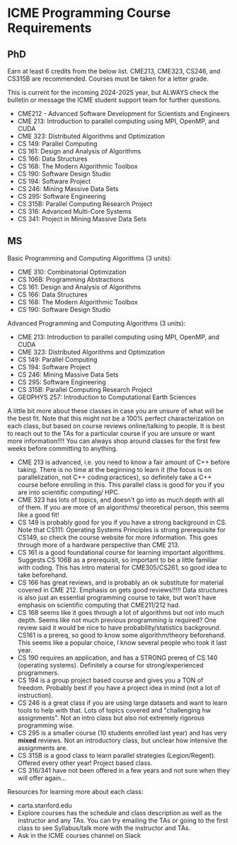# ICME Programming Course Requirements

## PhD
Earn at least 6 credits from the below list. CME213, CME323, CS246, and CS315B are recommended. Courses must be taken for a letter grade.

This is current for the incoming 2024-2025 year, but ALWAYS check the bulletin or message the ICME student support team for further questions.
* CME212 - Advanced Software Development for Scientists and Engineers
* CME 213: Introduction to parallel computing using MPI, OpenMP, and CUDA
* CME 323: Distributed Algorithms and Optimization
* CS 149: Parallel Computing
* CS 161: Design and Analysis of Algorithms
* CS 166: Data Structures
* CS 168: The Modern Algorithmic Toolbox
* CS 190: Software Design Studio
* CS 194: Software Project
* CS 246: Mining Massive Data Sets
* CS 295: Software Engineering
* CS 315B: Parallel Computing Research Project
* CS 316: Advanced Multi-Core Systems
* CS 341: Project in Mining Massive Data Sets

## MS
Basic Programming and Computing Algorithms (3 units):
* CME 310: Combinatorial Optimization
* CS 106B: Programming Abstractions
* CS 161: Design and Analysis of Algorithms
* CS 166: Data Structures
* CS 168: The Modern Algorithmic Toolbox
* CS 190: Software Design Studio

Advanced Programming and Computing Algorithms (3 units):
* CME 213: Introduction to parallel computing using MPI, OpenMP, and CUDA
* CME 323: Distributed Algorithms and Optimization
* CS 149: Parallel Computing
* CS 194: Software Project
* CS 246: Mining Massive Data Sets
* CS 295: Software Engineering
* CS 315B: Parallel Computing Research Project
* GEOPHYS 257: Introduction to Computational Earth Sciences

A little bit more about these classes in case you are unsure of what will be the best fit. Note that this might not be a 100% perfect characterization on each class, but based on course reviews online/talking to people. It is best to reach out to the TAs for a particular course if you are unsure or want more information!!!! You can always shop around classes for the first few weeks before committing to anything.
- CME 213 is advanced, i.e. you need to know a fair amount of C++ before taking. There is no time at the beginning to learn it (the focus is on parallelization, not C++ coding practices), so definitely take a C++ course before enrolling in this. This parallel class is good for you if you are into scientific computing/ HPC.
- CME 323 has lots of topics, and doesn't go into as much depth with all of them. If you are more of an algorithms/ theoretical person, this seems like a good fit!
- CS 149 is probably good for you if you have a strong background in CS. Note that CS111: Operating Systems Principles is strong prerequisite for CS149, so check the course website for more information. This goes through more of a hardware perspective than CME 213. 
- CS 161 is a good foundational course for learning important algorithms. Suggests CS 106B as a prerequisit, so important to be a little familiar with coding. This has intro material for CME305/CS261, so good idea to take beforehand. 
- CS 166 has great reviews, and is probably an ok substitute for material covered in CME 212. Emphasis on gets good reviews!!!!! Data structures is also just an essential programming course to take, but won't have emphasis on scientific computing that CME211/212 had.
- CS 168 seems like it goes through a lot of algorithms but not into much depth. Seems like not much previous programming is required? One review said it would be nice to have probability/statistics background. CS161 is a prereq, so good to know some algorithm/theory beforehand. This seems like a popular choice, I know several people who took it last year.
- CS 190 requires an application, and has a STRONG prereq of CS 140 (operating systems). Definitely a course for strong/experienced programmers. 
- CS 194 is a group project based course and gives you a TON of freedom. Probably best if you have a project idea in mind (not a lot of instruction).
- CS 246 is a great class if you are using large datasets and want to learn tools to help with that. Lots of topics covered and "challenging hw assignments". Not an intro class but also not extremely rigorous programming wise. 
- CS 295 is a smaller course (10 students enrolled last year) and has very **mixed** reviews. Not an introductory class, but unclear how intensive the assignments are. 
- CS 315B is a good class to learn parallel strategies (Legion/Regent). Offered every other year! Project based class.
- CS 316/341 have not been offered in a few years and not sure when they will offer again...

Resources for learning more about each class:
* carta.stanford.edu
* Explore courses has the schedule and class description as well as the instructor and any TAs. You can try emailing the TAs or going to the first class to see Syllabus/talk more with the instructor and TAs.
* Ask in the ICME courses channel on Slack
